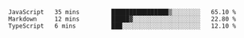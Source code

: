 
<!--
**xy406043/xy406043** is a ✨ _special_ ✨ repository because its `README.md` (this file) appears on your GitHub profile.

Here are some ideas to get you started:

- 🔭 I’m currently working on ...
- 🌱 I’m currently learning ...
- 👯 I’m looking to collaborate on ...
- 🤔 I’m looking for help with ...
- 💬 Ask me about ...
- 📫 How to reach me: ...
- 😄 Pronouns: ...
- ⚡ Fun fact: ...
-->

<!--START_SECTION:waka-->

```text
JavaScript   35 mins         ████████████████▒░░░░░░░░   65.10 %
Markdown     12 mins         █████▓░░░░░░░░░░░░░░░░░░░   22.80 %
TypeScript   6 mins          ███░░░░░░░░░░░░░░░░░░░░░░   12.10 %
```

<!--END_SECTION:waka-->
